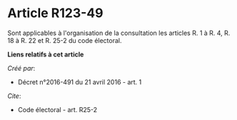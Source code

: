 # Article R123-49

Sont applicables à l'organisation de la consultation les articles R. 1 à R. 4, R. 18 à R. 22 et  R. 25-2 du code électoral.

**Liens relatifs à cet article**

_Créé par_:

  - Décret n°2016-491 du 21 avril 2016 - art. 1

_Cite_:

  - Code électoral - art. R25-2
